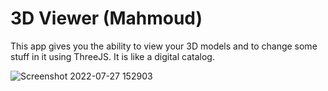 # 3D Viewer (Mahmoud)

This app gives you the ability to view your 3D models and to change some stuff in it using ThreeJS.
It is like a digital catalog.

![Screenshot 2022-07-27 152903](https://user-images.githubusercontent.com/59079190/181260944-029927b4-894a-478f-a29a-0a7f310da6db.png)
